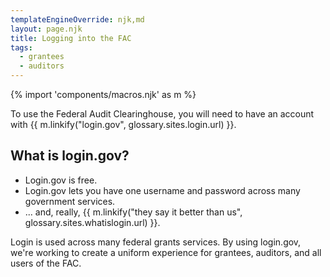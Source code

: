 ```yaml
---
templateEngineOverride: njk,md
layout: page.njk
title: Logging into the FAC
tags:
  - grantees
  - auditors
---
```


{% import 'components/macros.njk' as m %}

To use the Federal Audit Clearinghouse, you will need to have an account with {{ m.linkify("login.gov", glossary.sites.login.url) }}.

## What is login.gov?

- Login.gov is free.
- Login.gov lets you have one username and password across many government services.
- ... and, really, {{ m.linkify("they say it better than us", glossary.sites.whatislogin.url) }}.

Login is used across many federal grants services. By using login.gov, we're working to create a uniform experience for grantees, auditors, and all users of the FAC.
